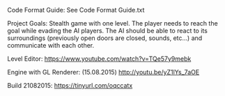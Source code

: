 Code Format Guide:
See Code Format Guide.txt

Project Goals:
Stealth game with one level.
The player needs to reach the goal while evading the AI players.
The AI should be able to react to its surroundings (previously open doors are closed, sounds, etc...) and communicate with each other.

Level Editor:
https://www.youtube.com/watch?v=TQe57y9mebk

Engine with GL Renderer: (15.08.2015)
http://youtu.be/yZ1lYs_7aOE

Build 21082015:
https://tinyurl.com/oqccatx